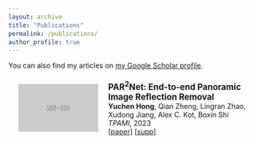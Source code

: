 ```yaml
---
layout: archive
title: "Publications"
permalink: /publications/
author_profile: true
---
```


<div class="wordwrap">You can also find my articles on <a href="{{site.author.googlescholar}}">my Google Scholar profile</a>.</div>

  <div class="flex-row" onmouseout="par2net_stop()" onmouseover="par2net_start()">
    <div class="image-container">
      <img src="../images/500x300.png" width="160" alt="Image">
    </div>
    <div class="text-container">
      <papertitle>PAR<sup>2</sup>Net: End-to-end Panoramic Image Reflection Removal</papertitle>
      <br>
      <strong>Yuchen Hong</strong>, Qian Zheng, Lingran Zhao, Xudong Jiang, Alex C. Kot, Boxin Shi
      <br>
      <em>TPAMI</em>, 2023
      <br>
      <a href="https://ieeexplore.ieee.org/abstract/document/10153662/">[paper]</a> 
      <a href="paper/pami23_supp.pdf">[supp]</a>
    </div>
  </div>

<style>
    /* Flexbox 容器 */
    .flex-row {
      display: flex;
      align-items: center; /* 垂直居中 */
      padding: 20px;
      /* 可选：添加背景颜色或其他样式 */
      /* background-color: #f9f9f9; */
    }

    /* 图片容器 */
    .image-container {
      flex: 0 0 160px; /* 固定宽度 */
      margin-right: 20px; /* 图片与文字之间的间距 */
    }

    /* 确保图片不带边框且适应容器 */
    .image-container img {
      display: block;
      width: 160px;
      height: auto;
    }

    /* 文字容器 */
    .text-container {
      flex: 1; /* 占据剩余空间 */
    }

    /* 自定义 papertitle 样式 */
    papertitle {
      font-size: 1.2em;
      font-weight: bold;
    }

    /* 移除默认的表格样式（如果仍在使用表格） */
    table, td {
      border: none;
      padding: 0;
    }
  </style>
